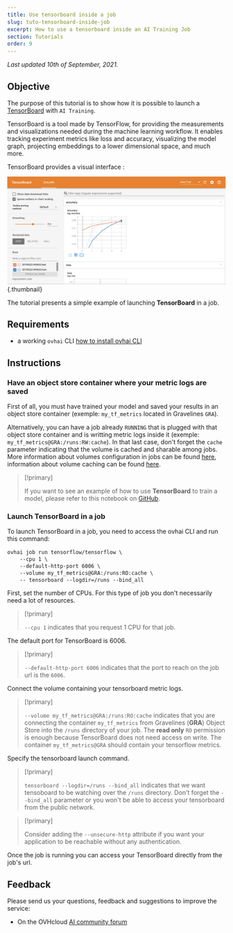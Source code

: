 ```yaml
---
title: Use tensorboard inside a job
slug: tuto-tensorboard-inside-job
excerpt: How to use a tensorboard inside an AI Training Job
section: Tutorials
order: 9
---
```

*Last updated 10th of September, 2021.*

## Objective

The purpose of this tutorial is to show how it is possible to launch a [TensorBoard](https://www.tensorflow.org/tensorboard?hl=fr) with `AI Training`.

TensorBoard is a tool made by TensorFlow, for providing the measurements and visualizations needed during the machine learning workflow. It enables tracking experiment metrics like loss and accuracy, visualizing the model graph, projecting embeddings to a lower dimensional space, and much more.

TensorBoard provides a visual interface :

![image](images/overview_tensorboard.png){.thumbnail}

The tutorial presents a simple example of launching **TensorBoard** in a job.

## Requirements

- a working `ovhai` CLI [how to install ovhai CLI](../install-client)

## Instructions

### Have an object store container where your metric logs are saved

First of all, you must have trained your model and saved your results in an object store container (exemple: `my_tf_metrics` located in Gravelines `GRA`).

Alternatively, you can have a job already `RUNNING` that is plugged with that object store container and is writting metric logs inside it (exemple: `my_tf_metrics@GRA:/runs:RW:cache`). In that last case, don't forget the `cache` parameter indicating that the volume is cached and sharable among jobs. More information about volumes configuration in jobs can be found [here](../run-job-cli/#attaching-volumes), information about volume caching can be found [here](../data/#capabilities).

> [!primary]
>
> If you want to see an example of how to use **TensorBoard** to train a model, please refer to this notebook on [GitHub](https://github.com/ovh/ai-training-examples/blob/main/notebooks/tensorflow/tuto/notebook_tutorial_tensorboard.ipynb).

### Launch TensorBoard in a job

To launch TensorBoard in a job, you need to access the ovhai CLI and run this command:

``` {.console}
ovhai job run tensorflow/tensorflow \
    --cpu 1 \
    --default-http-port 6006 \
    --volume my_tf_metrics@GRA:/runs:RO:cache \
    -- tensorboard --logdir=/runs --bind_all
```

First, set the number of CPUs. For this type of job you don't necessarily need a lot of resources.

> [!primary]
>
> `--cpu 1` indicates that you request 1 CPU for that job.

The default port for TensorBoard is 6006.

> [!primary]
>
> `--default-http-port 6006` indicates that the port to reach on the job url is the `6006`.

Connect the volume containing your tensorboard metric logs.

> [!primary]
>
> `--volume my_tf_metrics@GRA:/runs:RO:cache` indicates that you are connecting the container `my_tf_metrics` from Gravelines (**GRA**) Object Store into the `/runs` directory of your job. The **read only** `RO` permission is enough because TensorBoard does not need access on write. The container `my_tf_metrics@GRA` should contain your tensorflow metrics.

Specify the tensorboard launch command.

> [!primary]
>
> `tensorboard --logdir=/runs --bind_all` indicates that we want tensoboard to be watching over the `/runs` directory. Don't forget the `--bind_all` parameter or you won't be able to access your tensorboard from the public network.

> [!primary]
>
> Consider adding the `--unsecure-http` attribute if you want your application to be reachable without any authentication.

Once the job is running you can access your TensorBoard directly from the job's url.

## Feedback

Please send us your questions, feedback and suggestions to improve the service:

- On the OVHcloud [AI community forum](https://community.ovh.com/en/c/Data-AI)
